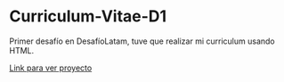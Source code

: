 # Curriculum-Vitae-D1
Primer desafío en DesafíoLatam, tuve que realizar mi curriculum usando HTML.

<a href="https://bellybelly21.github.io/Curriculum-Vitae-D1/">Link para ver proyecto</a>